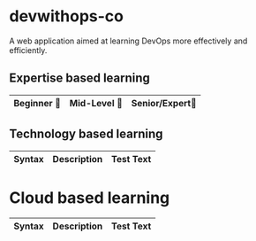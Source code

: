 # devwithops-co
A web application aimed at learning DevOps more effectively and efficiently.

## Expertise based learning

| Beginner 🔰 | Mid-Level 🔰|Senior/Expert🔰|
| :----:      |    :----:   |    :----:     |

## Technology based learning

| Syntax      | Description | Test Text     |
| :---        |    :----:   |          ---: |

# Cloud based learning

| Syntax      | Description | Test Text     |
| :---        |    :----:   |          ---: |
